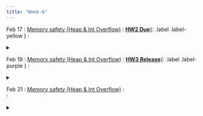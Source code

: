 ```yaml
---
title: "Week-6"
---
```


Feb 17
: [Memory safety (Heap & Int Overflow)](https://purdue.brightspace.com/d2l/le/content/1216789/viewContent/18875304/View)
  :  [**HW2 Due**](https://purdue.brightspace.com/d2l/le/content/1216789/viewContent/18813142/View){: .label .label-yellow }
  : <details title="recommended readings" class="my"><summary><i class="icon fas fa-book-reader "></i></summary><span class="fs-2" markdown=1> Same as prev lecture. [Fantastic memory issues and how to fix them by Eric Rescorla](https://educatedguesswork.org/posts/memory-safety/) and [Understanding glibc malloc by sploitfun](https://sploitfun.wordpress.com/2015/02/10/understanding-glibc-malloc/)
Optional: [Advanced Doug lea's malloc exploits by jp](http://phrack.org/issues/61/6.html), [Automatic Techniques to Systematically Discover New Heap Exploitation Primitives by Insu Yun et al.](https://www.usenix.org/conference/usenixsecurity20/presentation/yun)</span></details> 

Feb 19
: [Memory safety (Heap & Int Overflow)](https://purdue.brightspace.com/d2l/le/content/1216789/viewContent/18875304/View)
  :  [**HW3 Release**](https://purdue.brightspace.com/d2l/le/content/1216789/viewContent/18895540/View){: .label .label-purple }
  : <details title="recommended readings" class="my"><summary><i class="icon fas fa-book-reader "></i></summary><span class="fs-2" markdown=1> Same as prev lecture. [Fantastic memory issues and how to fix them by Eric Rescorla](https://educatedguesswork.org/posts/memory-safety/) and [Understanding glibc malloc by sploitfun](https://sploitfun.wordpress.com/2015/02/10/understanding-glibc-malloc/)
Optional: [Advanced Doug lea's malloc exploits by jp](http://phrack.org/issues/61/6.html), [Automatic Techniques to Systematically Discover New Heap Exploitation Primitives by Insu Yun et al.](https://www.usenix.org/conference/usenixsecurity20/presentation/yun)</span></details> 

Feb 21
: [Memory safety (Heap & Int Overflow)](https://purdue.brightspace.com/d2l/le/content/1216789/viewContent/18875304/View)
  :  
  : <details title="recommended readings" class="my"><summary><i class="icon fas fa-book-reader "></i></summary><span class="fs-2" markdown=1> Same as prev lecture. [Fantastic memory issues and how to fix them by Eric Rescorla](https://educatedguesswork.org/posts/memory-safety/) and [Understanding glibc malloc by sploitfun](https://sploitfun.wordpress.com/2015/02/10/understanding-glibc-malloc/)
Optional: [Advanced Doug lea's malloc exploits by jp](http://phrack.org/issues/61/6.html), [Automatic Techniques to Systematically Discover New Heap Exploitation Primitives by Insu Yun et al.](https://www.usenix.org/conference/usenixsecurity20/presentation/yun)</span></details> 
